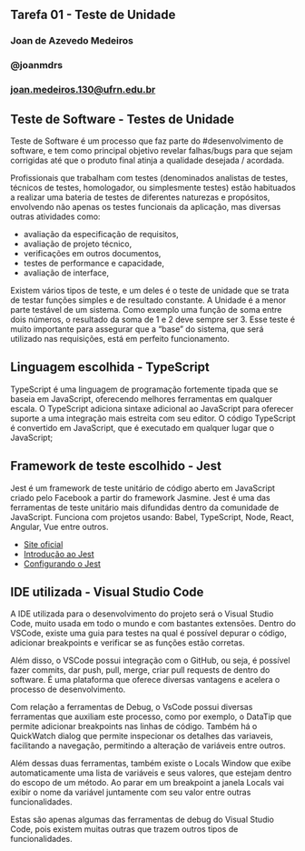 ## Tarefa 01 - Teste de Unidade
### Joan de Azevedo Medeiros
### @joanmdrs
### joan.medeiros.130@ufrn.edu.br

## Teste de Software - Testes de Unidade 

Teste de Software é um processo que faz parte do #desenvolvimento de software, e tem como principal objetivo revelar falhas/bugs para que sejam corrigidas até que o produto final atinja a qualidade desejada / acordada.


Profissionais que trabalham com testes (denominados analistas de testes, técnicos de testes, homologador, ou simplesmente testes) estão habituados a realizar uma bateria de testes de diferentes naturezas e propósitos, envolvendo não apenas os testes funcionais da aplicação, mas diversas outras atividades como:

- avaliação da especificação de requisitos,
- avaliação de projeto técnico,
- verificações em outros documentos,
- testes de performance e capacidade,
- avaliação de interface,

Existem vários tipos de teste, e um deles é o teste de unidade que se trata de testar funções simples e de resultado constante. A Unidade é a menor parte testável de um sistema. Como exemplo uma função de soma entre dois números, o resultado da soma de 1 e 2 deve sempre ser 3. Esse teste é muito importante para assegurar que a “base” do sistema, que será utilizado nas requisições, está em perfeito funcionamento.

## Linguagem escolhida - TypeScript

TypeScript é uma linguagem de programação fortemente tipada que se baseia em JavaScript, oferecendo melhores ferramentas em qualquer escala. O TypeScript adiciona sintaxe adicional ao JavaScript para oferecer suporte a uma integração mais estreita com seu editor. O código TypeScript é convertido em JavaScript, que é executado em qualquer lugar que o JavaScript;

## Framework de teste escolhido - Jest

Jest é um framework de teste unitário de código aberto em JavaScript criado pelo Facebook a partir do framework Jasmine. Jest é uma das ferramentas de teste unitário mais difundidas dentro da comunidade de JavaScript. Funciona com projetos usando: Babel, TypeScript, Node, React, Angular, Vue entre outros.

* [Site oficial](https://jestjs.io/pt-BR/)
* [Introdução ao Jest](https://jestjs.io/pt-BR/docs/getting-started)
* [Configurando o Jest](https://jestjs.io/docs/configuration)

## IDE utilizada - Visual Studio Code

A IDE utilizada para o desenvolvimento do projeto será o Visual Studio Code, muito usada em todo o mundo e com bastantes extensões. Dentro do VSCode, existe uma guia para testes na qual é possível depurar o código, adicionar breakpoints e verificar se as funções estão corretas.

Além disso, o VSCode possui integração com o GitHub, ou seja, é possível fazer commits, dar push, pull, merge, criar pull requests de dentro do software. É uma plataforma que oferece diversas vantagens e acelera o processo de desenvolvimento.

Com relação a ferramentas de Debug, o VsCode possui diversas ferramentas que auxiliam este processo, como por exemplo, o DataTip que permite adicionar breakpoints nas linhas de código. Também há o QuickWatch dialog que permite inspecionar os detalhes das variaveis, facilitando a navegação, permitindo a alteração de variáveis entre outros.

Além dessas duas ferramentas, também existe o Locals Window que exibe automaticamente uma lista de variáveis e seus valores, que estejam dentro do escopo de um método. Ao parar em um breakpoint a janela Locals vai exibir o nome da variável juntamente com seu valor entre outras funcionalidades. 

Estas são apenas algumas das ferramentas de debug do Visual Studio Code, pois existem muitas outras que trazem outros tipos de funcionalidades.
